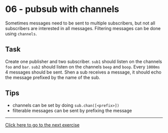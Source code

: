 # 06 - pubsub with channels

Sometimes messages need to be sent to multiple subscribers, but not all
subscribers are interested in all messages. Filtering messages can be done
using `channels`.

## Task
Create one publisher and two subscriber. `sub1` should listen on the channels
`foo` and `bar`. `sub2` should listen on the channels `beep` and `boop`. Every
`1000ms` 4 messages should be sent. Shen a sub receives a message, it should
echo the message prefixed by the name of the sub.

## Tips
- channels can be set by doing `sub.chan([<prefix>])`
- filterable messages can be sent by prefixing the message

---
[Click here to go to the next exercise](07.html)
